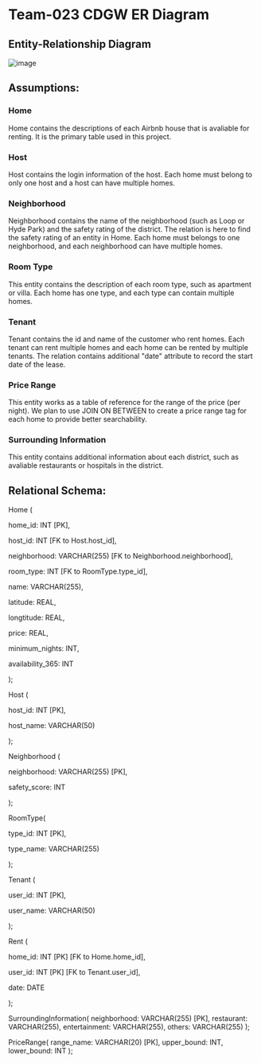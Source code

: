 # Team-023 CDGW ER Diagram

## Entity-Relationship Diagram
![image](https://user-images.githubusercontent.com/73111353/177441653-bd9107b9-45e1-4012-9b1b-6051beb3cdd1.png)

## Assumptions:

### Home

Home contains the descriptions of each Airbnb house that is avaliable for renting. It is the primary table used in this project.

### Host

Host contains the login information of the host. Each home must belong to only one host and a host can have multiple homes.

### Neighborhood

Neighborhood contains the name of the neighborhood (such as Loop or Hyde Park) and the safety rating of the district. The relation is here to find the safety rating of an entity in Home.
Each home must belongs to one neighborhood, and each neighborhood can have multiple homes.

### Room Type

This entity contains the description of each room type, such as apartment or villa. Each home has one type, and each type can contain multiple homes.

### Tenant

Tenant contains the id and name of the customer who rent homes. Each tenant can rent multiple homes and each home can be rented by multiple tenants. The relation contains additional "date" attribute to record
the start date of the lease.

### Price Range

This entity works as a table of reference for the range of the price (per night). We plan to use JOIN ON BETWEEN to create a price range tag for each home to provide better searchability.

### Surrounding Information

This entity contains additional information about each district, such as avaliable restaurants or hospitals in the district.

## Relational Schema:
Home (

home_id: INT [PK],

host_id: INT [FK to Host.host_id],

neighborhood: VARCHAR(255) [FK to Neighborhood.neighborhood],

room_type: INT [FK to RoomType.type_id],

name: VARCHAR(255),

latitude: REAL,

longtitude: REAL,

price: REAL,

minimum_nights: INT,

availability_365: INT

);

Host (

host_id: INT [PK],

host_name: VARCHAR(50)

);

Neighborhood (

neighborhood: VARCHAR(255) [PK],

safety_score: INT

);

RoomType(

type_id: INT [PK],

type_name: VARCHAR(255)

);

Tenant (

user_id: INT [PK],

user_name: VARCHAR(50)

);

Rent (

home_id: INT [PK] [FK to Home.home_id],

user_id: INT [PK] [FK to Tenant.user_id],

date: DATE

);

SurroundingInformation(
neighborhood: VARCHAR(255) [PK],
restaurant: VARCHAR(255),
entertainment: VARCHAR(255),
others: VARCHAR(255)
);

PriceRange(
range_name: VARCHAR(20) [PK],
upper_bound: INT,
lower_bound: INT
);
